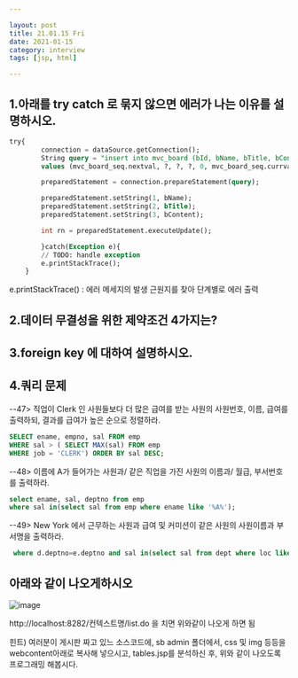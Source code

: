 ```yaml
---

layout: post
title: 21.01.15 Fri
date: 2021-01-15
category: interview
tags: [jsp, html]

---
```


## 1.아래를 try catch 로 묶지 않으면 에러가 나는 이유를 설명하시오.
~~~SQL
try{
		connection = dataSource.getConnection();
		String query = "insert into mvc_board (bId, bName, bTitle, bContent, bHit, bGroup, bStep, bIndent) 
		values (mvc_board_seq.nextval, ?, ?, ?, 0, mvc_board_seq.currval, 0, 0 )";

		preparedStatement = connection.prepareStatement(query);

		preparedStatement.setString(1, bName);
		preparedStatement.setString(2, bTitle);
		preparedStatement.setString(3, bContent);

		int rn = preparedStatement.executeUpdate();

		}catch(Exception e){
		// TODO: handle exception
		e.printStackTrace();
	}
~~~



e.printStackTrace() : 에러 메세지의 발생 근원지를 찾아 단계별로 에러 출력



## 2.데이터 무결성을 위한 제약조건 4가지는?

## 3.foreign key 에 대하여 설명하시오.


## 4.쿼리 문제
--47> 직업이 Clerk 인 사원들보다 더 많은 급여를 받는 사원의 사원번호, 이름, 급여를 출력하되,
 결과를 급여가 높은 순으로 정렬하라.
~~~SQL
SELECT ename, empno, sal FROM emp
WHERE sal > ( SELECT MAX(sal) FROM emp
WHERE job = 'CLERK') ORDER BY sal DESC;
~~~


--48> 이름에 A가 들어가는 사원과/ 같은 직업을 가진 사원의 이름과/ 월급, 부서번호를 출력하라.
~~~SQL
select ename, sal, deptno from emp
where sal in(select sal from emp where ename like '%A%');
~~~

 


--49> New  York 에서 근무하는 사원과 급여 및 커미션이 같은 사원의 사원이름과 부서명을 출력하라.
~~~SQL
 where d.deptno=e.deptno and sal in(select sal from dept where loc like 'NEW YORK');
~~~
 

 

 


## 아래와 같이 나오게하시오

![image](https://user-images.githubusercontent.com/74958197/104837964-5c175280-58fb-11eb-83ce-72d7739e7ff3.png)

http://localhost:8282/컨텍스트명/list.do 을 치면 위와같이 나오게 하면 됨

힌트) 여러분이 게시판 짜고 있느 소스코드에, sb admin 폴더에서, css 및 img 등등을 webcontent아래로 복사해 넣으시고, tables.jsp를 분석하신 후, 위와 같이 나오도록 프로그래밍 해봅시다.
